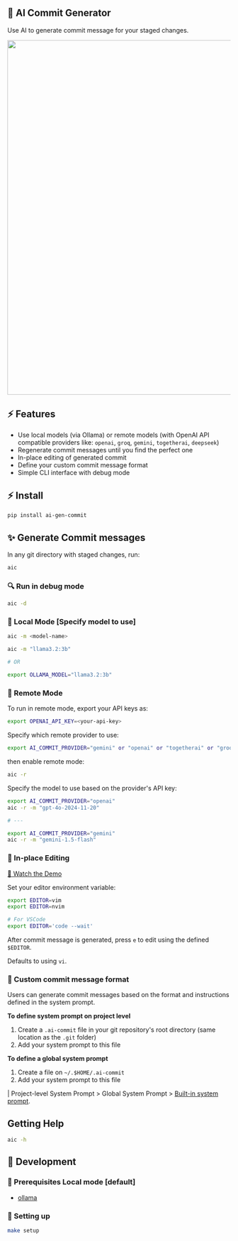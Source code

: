 ## 🐙 AI Commit Generator

Use AI to generate commit message for your staged changes.

<a href="https://youtu.be/1y2TohQdNbo">
<img src="https://i.imgur.com/cwdzCUw.gif" width="800">
</a>


## ⚡️ Features

- Use local models (via Ollama) or remote models (with OpenAI API compatible providers like:  `openai`, `groq`, `gemini`, `togetherai`, `deepseek`)
- Regenerate commit messages until you find the perfect one
- In-place editing of generated commit
- Define your custom commit message format
- Simple CLI interface with debug mode

## ⚡️ Install

```sh
pip install ai-gen-commit
```

## ✨ Generate Commit messages

In any git directory with staged changes, run:

```sh
aic
```

### 🔍 Run in debug mode

```sh
aic -d
```
### 🦙 Local Mode [Specify model to use]

```sh
aic -m <model-name>

aic -m "llama3.2:3b"

# OR

export OLLAMA_MODEL="llama3.2:3b"
```

### 🛜 Remote Mode

To run in remote mode, export your API keys as:

```sh
export OPENAI_API_KEY=<your-api-key>
```

Specify which remote provider to use:

```sh
export AI_COMMIT_PROVIDER="gemini" or "openai" or "togetherai" or "groq" or "deepseek"
```

then enable remote mode:

```sh
aic -r
```

Specify the model to use based on the provider's API key:

```sh
export AI_COMMIT_PROVIDER="openai"
aic -r -m "gpt-4o-2024-11-20"

# ---

export AI_COMMIT_PROVIDER="gemini"
aic -r -m "gemini-1.5-flash"
```

### 📝 In-place Editing

[🎥 Watch the Demo](https://www.linkedin.com/feed/update/urn:li:activity:7293488744391675905/)

Set your editor environment variable:

```sh
export EDITOR=vim
export EDITOR=nvim

# For VSCode
export EDITOR='code --wait'
```

After commit message is generated, press `e` to edit using the defined `$EDITOR`.

Defaults to using `vi`.

### 🤖 Custom commit message format

Users can generate commit messages based on the format and instructions defined in the system prompt.

**To define system prompt on project level**

1. Create a `.ai-commit` file in your git repository's root directory (same location as the `.git` folder)
2. Add your system prompt to this file

**To define a global system prompt**

1. Create a file on `~/.$HOME/.ai-commit`
2. Add your system prompt to this file

| Project-level System Prompt > Global System Prompt >  [Built-in system prompt](https://github.com/yankeexe/ai-gen-commit/blob/5c8b6374752a84046d8ce5d5a78fe0481ce1362d/ai_commit/prompts.py#L3-L29).

## Getting Help

```sh
aic -h
```

## 🔨 Development

### 👀 Prerequisites Local mode [default]

- [ollama](https://ollama.dev/download)


### 🚀 Setting up

```sh
make setup
```
